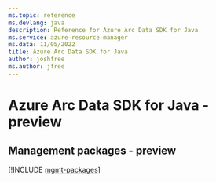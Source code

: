 ```yaml
---
ms.topic: reference
ms.devlang: java
description: Reference for Azure Arc Data SDK for Java
ms.service: azure-resource-manager
ms.data: 11/05/2022
title: Azure Arc Data SDK for Java
author: joshfree
ms.author: jfree
---
```

# Azure Arc Data SDK for Java - preview

## Management packages - preview
[!INCLUDE [mgmt-packages](arc-data-mgmt-index.md)]